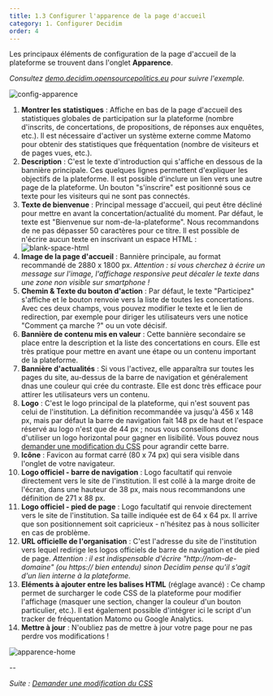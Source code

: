 ```yaml
---
title: 1.3 Configurer l'apparence de la page d'accueil
category: 1. Configurer Decidim
order: 4
---
```

Les principaux éléments de configuration de la page d'accueil de la plateforme se trouvent dans l'onglet **Apparence**.

*Consultez [demo.decidim.opensourcepolitics.eu](https://demo.decidim.opensourcepolitics.eu) pour suivre l'exemple.*

![config-apparence]({{site.baseurl}}/uploads/1-3-1-config-apparence.png)

1. **Montrer les statistiques** : Affiche en bas de la page d'accueil des statistiques globales de participation sur la plateforme (nombre d'inscrits, de concertations, de propositions, de réponses aux enquêtes, etc.). Il est nécessaire d'activer un système externe comme Matomo pour obtenir des statistiques que fréquentation (nombre de visiteurs et de pages vues, etc.).
2. **Description** : C'est le texte d'introduction qui s'affiche en dessous de la bannière principale. Ces quelques lignes permettent d'expliquer les objectifs de la plateforme. Il est possible d'inclure un lien vers une autre page de la plateforme. Un bouton "s'inscrire" est positionné sous ce texte pour les visiteurs qui ne sont pas connectés.
3. **Texte de bienvenue** : Principal message d'accueil, qui peut être décliné pour mettre en avant la concertation/actualité du moment. Par défaut, le texte est "Bienvenue sur nom-de-la-plateforme". Nous recommandons de ne pas dépasser 50 caractères pour ce titre. Il est possible de n'écrire aucun texte en inscrivant un espace HTML : ![blank-space-html]({{site.baseurl}}/uploads/1-3-2-blank-space-html.png)
4. **Image de la page d'accueil** : Bannière principale, au format recommandé de 2880 x 1800 px. *Attention : si vous cherchez à écrire un message sur l'image, l'affichage responsive peut décaler le texte dans une zone non visible sur smartphone !*
5. **Chemin & Texte du bouton d'action** : Par défaut, le texte "Participez" s'affiche et le bouton renvoie vers la liste de toutes les concertations. Avec ces deux champs, vous pouvez modifier le texte et le lien de redirection, par exemple pour diriger les utilisateurs vers une notice "Comment ça marche ?" ou un vote décisif.
6. **Bannière de contenu mis en valeur** : Cette bannière secondaire se place entre la description et la liste des concertations en cours. Elle est très pratique pour mettre en avant une étape ou un contenu important de la plateforme.
7. **Bannière d'actualités** : Si vous l'activez, elle apparaîtra sur toutes les pages du site, au-dessus de la barre de navigation et généralement dnas une couleur qui crée du contraste. Elle est donc très efficace pour attirer les utilisateurs vers un contenu.
8. **Logo** : C'est le logo principal de la plateforme, qui n'est souvent pas celui de l'institution. La définition recommandée va jusqu'à 456 x 148 px, mais par défaut la barre de navigation fait 148 px de haut et l'espace réservé au logo n'est que de 44 px ; nous vous conseillons donc d'utiliser un logo horizontal pour gagner en lisibilité. Vous pouvez nous [demander une modification du CSS]({{site.baseurl}}/configurer-decidim/modification-css-plateforme/) pour agrandir cette barre.
9. **Icône** : Favicon au format carré (80 x 74 px) qui sera visible dans l'onglet de votre navigateur.
10. **Logo officiel - barre de navigation** : Logo facultatif qui renvoie directement vers le site de l'institution. Il est collé à la marge droite de l'écran, dans une hauteur de 38 px, mais nous recommandons une définition de 271 x 88 px.
11. **Logo officiel - pied de page** : Logo facultatif qui renvoie directement vers le site de l'institution. Sa taille indiquée est de 64 x 64 px. Il arrive que son positionnement soit capricieux - n'hésitez pas à nous solliciter en cas de problème.
12. **URL officielle de l'organisation** : C'est l'adresse du site de l'institution vers lequel redirige les logos officiels de barre de navigation et de pied de page. *Attention : il est indispensable d'écrire "http://nom-de-domaine" (ou https:// bien entendu) sinon Decidim pense qu'il s'agit d'un lien interne à la plateforme.*
13. **Eléments à ajouter entre les balises HTML** (réglage avancé) : Ce champ permet de surcharger le code CSS de la plateforme pour modifier l'affichage (masquer une section, changer la couleur d'un bouton particulier, etc.). Il est également possible d'intégrer ici le script d'un tracker de fréquentation Matomo ou Google Analytics.
14. **Mettre à jour** : N'oubliez pas de mettre à jour votre page pour ne pas perdre vos modifications !

![apparence-home]({{site.baseurl}}/uploads/1-3-3-apparence-home.png)

--

*Suite : [Demander une modification du CSS]({{site.baseurl}}/1-configurer-decidim/4-modification-css-plateforme/)*
